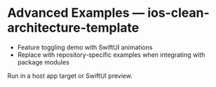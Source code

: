 # Advanced Examples — ios-clean-architecture-template

- Feature toggling demo with SwiftUI animations
- Replace with repository-specific examples when integrating with package modules

Run in a host app target or SwiftUI preview.
